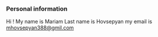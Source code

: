 ### Personal information
Hi ! My name is Mariam
Last name is Hovsepyan
my email is mhovsepyan388@gmil.com
